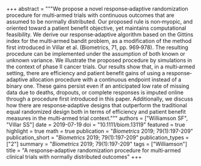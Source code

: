 +++
abstract = """We propose a novel response‐adaptive randomization procedure for multi‐armed trials with continuous outcomes that are assumed to be normally distributed. Our proposed rule is non‐myopic, and oriented toward a patient benefit objective, yet maintains computational feasibility. We derive our response‐adaptive algorithm based on the Gittins index for the multi‐armed bandit problem, as a modification of the method first introduced in Villar et al. (Biometrics, 71, pp. 969‐978). The resulting procedure can be implemented under the assumption of both known or unknown variance. We illustrate the proposed procedure by simulations in the context of phase II cancer trials. Our results show that, in a multi‐armed setting, there are efficiency and patient benefit gains of using a response‐adaptive allocation procedure with a continuous endpoint instead of a binary one. These gains persist even if an anticipated low rate of missing data due to deaths, dropouts, or complete responses is imputed online through a procedure first introduced in this paper. Additionally, we discuss how there are response‐adaptive designs that outperform the traditional equal randomized design both in terms of efficiency and patient benefit measures in the multi‐armed trial context."""
authors = ["Williamson SF", "Villar SS"]
date = 2019-07-19
doi = "10.1111/biom.13119"
featured = true
highlight = true
math = true
publication = "*Biometrics* 2019; 79(1):197-209"
publication_short = "*Biometrics* 2019; 79(1):197-209"
publication_types = ["2"]
summary = "*Biometrics* 2019; 79(1):197-209"
tags = ["Williamson"]
title = "A response‐adaptive randomization procedure for multi‐armed clinical trials with normally distributed outcomes"
+++
